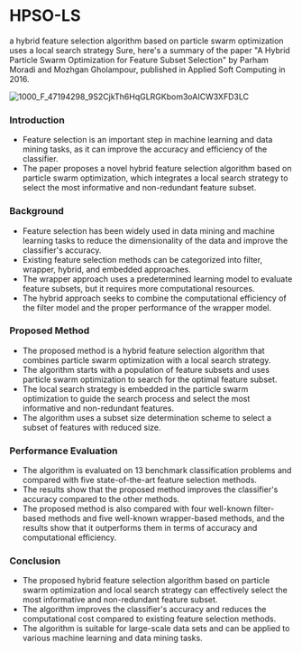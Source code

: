 # HPSO-LS
a hybrid feature selection algorithm based on particle swarm optimization uses a local search strategy
Sure, here's a summary of the paper "A Hybrid Particle Swarm Optimization for Feature Subset Selection" by Parham Moradi and Mozhgan Gholampour, published in Applied Soft Computing in 2016.

![1000_F_47194298_9S2CjkTh6HqGLRGKbom3oAICW3XFD3LC](https://github.com/peyman-paknezhad/HPSO-LS/assets/102018763/71b0eb51-6b20-447c-9543-d9dd6b198e9e)

### Introduction

* Feature selection is an important step in machine learning and data mining tasks, as it can improve the accuracy and efficiency of the classifier.
* The paper proposes a novel hybrid feature selection algorithm based on particle swarm optimization, which integrates a local search strategy to select the most informative and non-redundant feature subset.

### Background

* Feature selection has been widely used in data mining and machine learning tasks to reduce the dimensionality of the data and improve the classifier's accuracy.
* Existing feature selection methods can be categorized into filter, wrapper, hybrid, and embedded approaches.
* The wrapper approach uses a predetermined learning model to evaluate feature subsets, but it requires more computational resources.
* The hybrid approach seeks to combine the computational efficiency of the filter model and the proper performance of the wrapper model.

### Proposed Method

* The proposed method is a hybrid feature selection algorithm that combines particle swarm optimization with a local search strategy.
* The algorithm starts with a population of feature subsets and uses particle swarm optimization to search for the optimal feature subset.
* The local search strategy is embedded in the particle swarm optimization to guide the search process and select the most informative and non-redundant features.
* The algorithm uses a subset size determination scheme to select a subset of features with reduced size.

### Performance Evaluation

* The algorithm is evaluated on 13 benchmark classification problems and compared with five state-of-the-art feature selection methods.
* The results show that the proposed method improves the classifier's accuracy compared to the other methods.
* The proposed method is also compared with four well-known filter-based methods and five well-known wrapper-based methods, and the results show that it outperforms them in terms of accuracy and computational efficiency.

### Conclusion

* The proposed hybrid feature selection algorithm based on particle swarm optimization and local search strategy can effectively select the most informative and non-redundant feature subset.
* The algorithm improves the classifier's accuracy and reduces the computational cost compared to existing feature selection methods.
* The algorithm is suitable for large-scale data sets and can be applied to various machine learning and data mining tasks.
